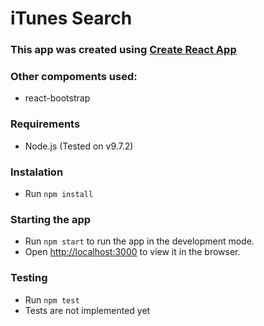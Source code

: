 # iTunes Search 

### This app was created using [Create React App](https://github.com/facebook/create-react-app)

### Other compoments used:
- react-bootstrap

### Requirements 
- Node.js (Tested on v9.7.2)

### Instalation
- Run `npm install`

### Starting the app
- Run `npm start` to run the app in the development mode.
- Open [http://localhost:3000](http://localhost:3000) to view it in the browser.

### Testing
- Run `npm test`
- Tests are not implemented yet

